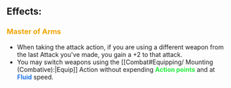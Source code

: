 ## Effects:
### <span style="font-weight:bold;color:rgb(240, 164, 0)">Master of Arms</span>
- When taking the attack action, if you are using a different weapon from the last Attack you've made, you gain a +2 to that attack.
- You may switch weapons using the [[Combat#Equipping/ Mounting (<span style="font-weight bold; color rgb(235, 33, 53)">Combative</span>):|Equip]] Action without expending <span style="font-weight:bold; color:rgb(33, 235, 60)">Action points</span> and at <span style="font-weight:bold; color:rgb(33, 117, 235)">Fluid</span> speed.